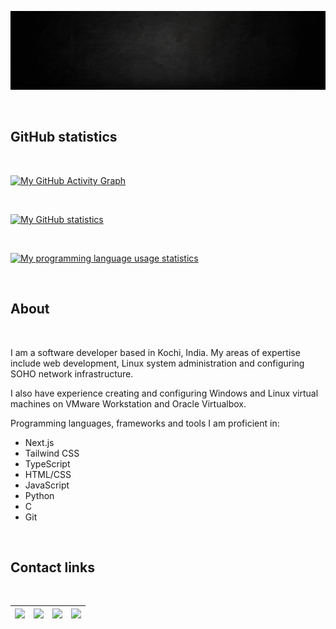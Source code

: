 ![Banner](Banner.gif)

<br>

## GitHub statistics

<br>

[![My GitHub Activity Graph](https://activity-graph.herokuapp.com/graph?username=joeljosedev&bg_color=151515&color=FFFFFF&line=5CBE72&point=FFFFFF&hide_border=true)](https://github.com/joeljosedev)

<br>

[![My GitHub statistics](https://github-readme-stats-neon-three-63.vercel.app/api?username=joeljosedev&theme=dark&hide_border=true&custom_title=Joel%20Jose's%20GitHub%20Statistics&show_icons=true&include_all_commits=true)](https://github.com/joeljosedev)

<br>

[![My programming language usage statistics](https://github-readme-stats-neon-three-63.vercel.app/api/top-langs?username=joeljosedev&theme=dark&hide_border=true&layout=compact&langs_count=10)](https://github.com/joeljosedev)

<br>

## About

<br>

I am a software developer based in Kochi, India. My areas of expertise include web development, Linux system administration and configuring SOHO network infrastructure.

I also have experience creating and configuring Windows and Linux virtual machines on VMware Workstation and Oracle Virtualbox.

Programming languages, frameworks and tools I am proficient in:

- Next.js
- Tailwind CSS
- TypeScript
- HTML/CSS
- JavaScript
- Python
- C
- Git

<br>

## Contact links

<br>

| <a href="https://wa.me/+919846642788"><img src="https://img.shields.io/badge/WhatsApp-100C08?logo=whatsapp&logoColor=00E676" height=30px></a> | <a href="https://www.linkedin.com/in/joeljosedev"><img src="https://img.shields.io/badge/LinkedIn-100C08?logo=linkedin&logoColor=0A66C2" height=30px></a> | <a href="mailto:mail@joeljose.dev"><img src="https://img.shields.io/badge/Email-100C08?logo=gmail&logoColor=EA4335" height=30px></a> | <a href="https://t.me/joeljosedev"><img src="https://img.shields.io/badge/Telegram-100C08?logo=telegram&logoColor=28A8E9" height=30px></a> |
| :-------------------------------------------------------------------------------------------------------------------------------------------: | :-------------------------------------------------------------------------------------------------------------------------------------------------------: | :----------------------------------------------------------------------------------------------------------------------------------: | :----------------------------------------------------------------------------------------------------------------------------------------: |
